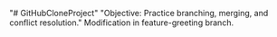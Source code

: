 "# GitHubCloneProject" 
"Objective: Practice branching, merging, and conflict resolution." 
Modification in feature-greeting branch.

